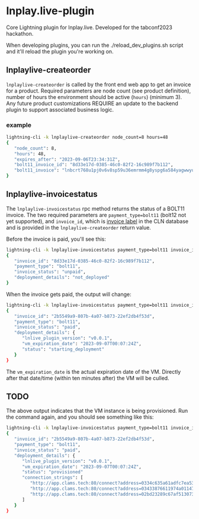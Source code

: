 # lnplay.live-plugin

Core Lightning plugin for lnplay.live. Developed for the tabconf2023 hackathon.

When developing plugins, you can run the ./reload_dev_plugins.sh script and it'll reload the plugin you're working on.

## lnplaylive-createorder

`lnplaylive-createorder` is called by the front end web app to get an invoice for a product. Required parameters are node count (see product definition), number of hours the environment should be active (`hours`) (minimum 3). Any future product customizations REQUIRE an update to the backend plugin to support associated business logic.

### example

```bash
lightning-cli -k lnplaylive-createorder node_count=8 hours=48
{
   "node_count": 8,
   "hours": 48,
   "expires_after": "2023-09-06T23:34:31Z",
   "bolt11_invoice_id": "8d33e17d-0385-46c0-82f2-16c989f7b112",
   "bolt11_invoice": "lnbcrt768u1pj0v6v8sp59u36emrmm4g8yspg6a584yagwwyuzmjjgvfsefruan457xrl9mmspp53ms372dg6lnxyr0jal2hla8ljwhcrck3lej9gngerjjxpts6ehqqdpcd3h8qmrp0yhxc6tkv5sz6gpcyphx7er9wvsxvmmjyq6rsgrgda6hyuewxqzfvcqp29qxpqysgqc8tw7v0ddjn9kctg9xsx9925yl2fnwzstrylle8yhpq3fccwjlxz57rf6tyx627f3u54pkec4em6vnjekf4ayngcr6uylt24xlstkesp4407tz"
}
```

## lnplaylive-invoicestatus

The `lnplaylive-invoicestatus` rpc method returns the status of a BOLT11 invoice. The two required parameters are `payment_type=bolt11` (bolt12 not yet supported), and `invoice_id`, which is [invoice label](https://docs.corelightning.org/reference/lightning-invoice) in the CLN database and is provided in the `lnplaylive-createorder` return value.

Before the invoice is paid, you'll see this:

```bash
lightning-cli -k lnplaylive-invoicestatus payment_type=bolt11 invoice_id=8d33e17d-0385-46c0-82f2-16c989f7b112
{
   "invoice_id": "8d33e17d-0385-46c0-82f2-16c989f7b112",
   "payment_type": "bolt11",
   "invoice_status": "unpaid",
   "deployment_details": "not_deployed"
}
```

When the invoice gets paid, the output will change:

```bash
lightning-cli -k lnplaylive-invoicestatus payment_type=bolt11 invoice_id=2b5549a9-807b-4a07-b873-22ef2db4f53d
{
   "invoice_id": "2b5549a9-807b-4a07-b873-22ef2db4f53d",
   "payment_type": "bolt11",
   "invoice_status": "paid",
   "deployment_details": {
      "lnlive_plugin_version": "v0.0.1",
      "vm_expiration_date": "2023-09-07T00:07:24Z",
      "status": "starting_deployment"
   }
}
```

The `vm_expiration_date` is the actual expiration date of the VM. Directly after that date/time (within ten minutes after) the VM will be culled.

## TODO

The above output indicates that the VM instance is being provisioned. Run the command again, and you should see something like this:

```bash
lightning-cli -k lnplaylive-invoicestatus payment_type=bolt11 invoice_id=2b5549a9-807b-4a07-b873-22ef2db4f53d
{
   "invoice_id": "2b5549a9-807b-4a07-b873-22ef2db4f53d",
   "payment_type": "bolt11",
   "invoice_status": "paid",
   "deployment_details": {
      "lnlive_plugin_version": "v0.0.1",
      "vm_expiration_date": "2023-09-07T00:07:24Z",
      "status": "provisioned"
      "connection_strings": [
         "http://app.clams.tech:80/connect?address=0334c635a61adfc7ea53a0c20a808002c732da05506e248b5582238d0e9c43bebb@127.0.0.1:6001&type=direct&value=ws:&rune=gJIrc38yC277E_bwolwBcXhI6YEX7LVv0YjxIkkswME9NSZtZXRob2QvbGlzdGRhdGFzdG9yZSZtZXRob2RebGlzdHxtZXRob2ReZ2V0fG1ldGhvZD13YWl0YW55aW52b2ljZXxtZXRob2Q9d2FpdGludm9pY2V8bWV0aG9kPWxpc3RwYXlzfG1ldGhvZD13YWl0YW55aW52b2ljZXxtZXRob2Q9d2FpdGludm9pY2V8bWV0aG9kPWludm9pY2V8bWV0aG9kXm9mZmVyfG1ldGhvZD1wYXl8bWV0aG9kPWZldGNoaW52b2ljZXxtZXRob2Q9Y3JlYXRlaW52b2ljZXxtZXRob2R-YmtwciZyYXRlPTYw",
         "http://app.clams.tech:80/connect?address=03433876611974a0114790570072960f42ec3853d104f7d6be6a1dc256e9a21fab@127.0.0.1:6002&type=direct&value=ws:&rune=gQ_ER59JiMEAze11IXNE6pYJOCAdM3D6gmEj1Q8neaA9NSZtZXRob2QvbGlzdGRhdGFzdG9yZSZtZXRob2RebGlzdHxtZXRob2ReZ2V0fG1ldGhvZD13YWl0YW55aW52b2ljZXxtZXRob2Q9d2FpdGludm9pY2V8bWV0aG9kPWxpc3RwYXlzfG1ldGhvZD13YWl0YW55aW52b2ljZXxtZXRob2Q9d2FpdGludm9pY2V8bWV0aG9kPWludm9pY2V8bWV0aG9kXm9mZmVyfG1ldGhvZD1wYXl8bWV0aG9kPWZldGNoaW52b2ljZXxtZXRob2Q9Y3JlYXRlaW52b2ljZXxtZXRob2R-YmtwcnxtZXRob2Q9bGlzdHByaXNtc3xtZXRob2Q9Y3JlYXRlcHJpc20mcmF0ZT02MA==",
         "http://app.clams.tech:80/connect?address=02bd23289c67af513073022b10fefab925b3d75f796cdcae11feb3a4a32c622cf3@127.0.0.1:6003&type=direct&value=ws:&rune=uGEqAvbAEh2PXEwQCyokG2o3XWPxtm290kqShxxNUNE9NSZtZXRob2QvbGlzdGRhdGFzdG9yZSZtZXRob2RebGlzdHxtZXRob2ReZ2V0fG1ldGhvZD13YWl0YW55aW52b2ljZXxtZXRob2Q9d2FpdGludm9pY2V8bWV0aG9kPWxpc3RwYXlzfG1ldGhvZD13YWl0YW55aW52b2ljZXxtZXRob2Q9d2FpdGludm9pY2V8bWV0aG9kPWludm9pY2V8bWV0aG9kXm9mZmVyfG1ldGhvZD1wYXl8bWV0aG9kPWZldGNoaW52b2ljZXxtZXRob2Q9Y3JlYXRlaW52b2ljZXxtZXRob2R-YmtwciZyYXRlPTYw"
      ]
   }
}
```